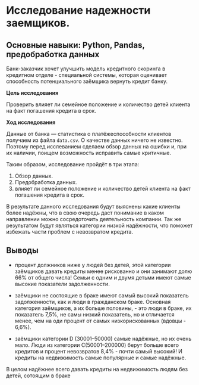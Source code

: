 # Исследование надежности заемщиков.

## Основные навыки: Python, Pandas, предобработка данных

Банк-заказчик хочет улучшить модель кредитного скоринга в кредитном отделе - специальной системы, которая оценивает способность потенциального заёмщика вернуть кредит банку.

**Цель исследования**

Проверить влияет ли семейное положение и количество детей клиента на факт погашения кредита в срок.

**Ход исследования**

Данные от банка — статистика о платёжеспособности клиентов получаем из файла `data.csv`. О качестве данных ничего не известно. Поэтому перед исслеванием сделаем обзор данных на ошибки и, при их наличии, поищем возможность исправить самые критичные.
 
Таким образом, исследование пройдёт в три этапа:
 1. Обзор данных.
 2. Предобработка данных.
 3. влияет ли семейное положение и количество детей клиента на факт погашения кредита в срок.

В результате данного исследования будут выяснены какие клиенты более надёжны, что в свою очередь даст понимание в каком направлении можно сосредоточить деятельность компании. Так же результатом будут являться категории низкой надёжности, что поможет избежать части проблем с невозвратом кредита.

## Выводы

- процент должников ниже у людей без детей, этой категории заёмщиков давать кредиты менее рискованно и они занимают долю 66% от общего числа! Семьи с одним и двумя детьми имеют самые высокие показатели задолженности.

- заёмщики не состоящие в браке имеют самый высокий показатель задолженности, как и люди в гражданском браке. Основная категория заёмщиков, а их больше половины, - это люди в браке, их показатель 7,5%, не самы низкий показатель, но и отличается менее, чем на оди процент от самых низкорискованных (вдовцы - 6,6%).

- заёмщики категории D (30001–50000) самые надёжные, но их очень мало. Люди из категории С(50001–200000) берут больше всего кредитов и процент невозвратов 8,4% - почти самый высокий! И кредиты на недвижимость самые популярные и самые надёжные.

В целом надёжнее всего давать кредиты на недвижимость людям без детей, сотоящим в браке
